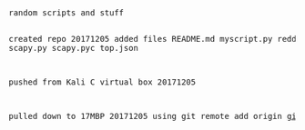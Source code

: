 <html>
<pre>
random scripts and stuff

created repo 20171205
added files
  README.md
  myscript.py
  reddit_top.py
  scapy.py
  scapy.pyc
  top.json

pushed from Kali C virtual box 20171205

pulled down to 17MBP 20171205
  using git remote add origin git@github.com:nealalan/test.git



</pre>
</html>
